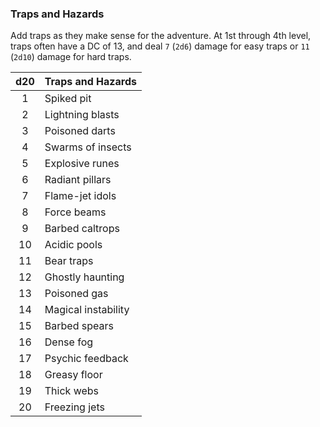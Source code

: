 ### Traps and Hazards

Add traps as they make sense for the adventure.
At 1st through 4th level, traps often have a DC of 13, and deal `7` (`2d6`) damage for easy traps or `11` (`2d10`) damage for hard traps.
<!-- TODO Should we add DCs and damage rolls for higher tiers of play as well? -->

| d20 | Traps and Hazards   |
|:---:|:--------------------|
|   1 | Spiked pit          |
|   2 | Lightning blasts    |
|   3 | Poisoned darts      |
|   4 | Swarms of insects   |
|   5 | Explosive runes     |
|   6 | Radiant pillars     |
|   7 | Flame-jet idols     |
|   8 | Force beams         |
|   9 | Barbed caltrops     |
|  10 | Acidic pools        |
|  11 | Bear traps          |
|  12 | Ghostly haunting    |
|  13 | Poisoned gas        |
|  14 | Magical instability |
|  15 | Barbed spears       |
|  16 | Dense fog           |
|  17 | Psychic feedback    |
|  18 | Greasy floor        |
|  19 | Thick webs          |
|  20 | Freezing jets       |
